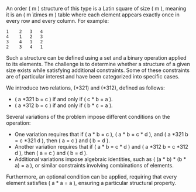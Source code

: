 An order \( m \) structure of this type is a Latin square of size \( m \), meaning it is an \( m \times m \) table where each element appears exactly once in every row and every column. For example:  

```
1	 2	 3	 4
4	 1	 2	 3
3	 4	 1	 2
2	 3	 4	 1
```  

Such a structure can be defined using a set and a binary operation applied to its elements. The challenge is to determine whether a structure of a given size exists while satisfying additional constraints. Some of these constraints are of particular interest and have been categorized into specific cases.  

We introduce two relations, \(*321\) and \(*312\), defined as follows:  
- \( a *321 b = c \) if and only if \( c * b = a \).  
- \( a *312 b = c \) if and only if \( b * c = a \).  

Several variations of the problem impose different conditions on the operation:  
- One variation requires that if \( a * b = c \), \( a * b = c * d \), and \( a *321 b = c *321 d \), then \( a = c \) and \( b = d \).  
- Another variation requires that if \( a * b = c * d \) and \( a *312 b = c *312 d \), then \( a = c \) and \( b = d \).  
- Additional variations impose algebraic identities, such as \( (a * b) * (b * a) = a \), or similar constraints involving combinations of elements.  

Furthermore, an optional condition can be applied, requiring that every element satisfies \( a * a = a \), ensuring a particular structural property.